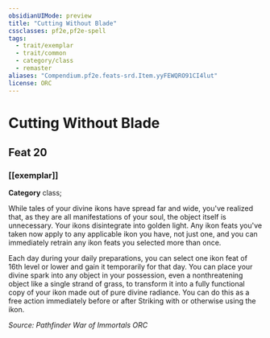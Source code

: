 ```yaml
---
obsidianUIMode: preview
title: "Cutting Without Blade"
cssclasses: pf2e,pf2e-spell
tags:
  - trait/exemplar
  - trait/common
  - category/class
  - remaster
aliases: "Compendium.pf2e.feats-srd.Item.yyFEWQRO91CI4lut"
license: ORC
---
```

# Cutting Without Blade
## Feat 20
### [[exemplar]]

**Category** class; 




While tales of your divine ikons have spread far and wide, you've realized that, as they are all manifestations of your soul, the object itself is unnecessary. Your ikons disintegrate into golden light. Any ikon feats you've taken now apply to any applicable ikon you have, not just one, and you can immediately retrain any ikon feats you selected more than once.

Each day during your daily preparations, you can select one ikon feat of 16th level or lower and gain it temporarily for that day. You can place your divine spark into any object in your possession, even a nonthreatening object like a single strand of grass, to transform it into a fully functional copy of your ikon made out of pure divine radiance. You can do this as a free action immediately before or after Striking with or otherwise using the ikon.

*Source: Pathfinder War of Immortals*
*ORC*